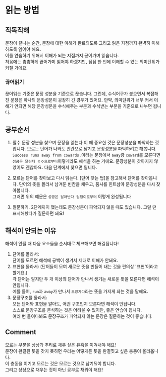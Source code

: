 # 읽는 방법
## 직독직해
문장이 끝나는 순간, 문장에 대한 이해가 완료되도록 그리고 읽은 지점까지 완벽히 이해하도록 읽어야 해요.<br>
이를 연습하기 위해서 이해가 되는 지점까지 끊어가며 읽습니다.<br>
처음에는 촘촘하게 끊어가며 읽어야 하겠지만, 점점 한 번에 이해할 수 있는 의미단위가 커질 거에요.<br>

### 끊어읽기
끊어읽는 기준은 문장 성분을 기준으로 끊습니다. 그런데, 수식어구가 붙으면서 복잡해진 문장은 하나의 문장성분이 굉장히 긴 경우가 있어요.
만약, 의미단위가 너무 커서 이해가 안되면 해당 문장성분을 수식해주는 부분과 수식받는 부분을 기준으로 나누면 됩니다.

## 공부순서
1. 필수 문장 성분을 찾으며 문장을 읽는다
  이 때 중요한 것은 문장성분을 파악하는 것입니다. 모르는 단어가 나와도 빈칸으로 남기고 문장성분을 파악하려고 해봅니다.<br>
   `Success runs away from cowards.`이라는 문장에서 `away`랑 `coward`를 모른다면 `성공은 달린다 ㅇㅇ으로부터`이렇게라도 해석을 하는 거에요.
  문장성분이 찾아지지 않았어도 괜찮아요. 다음 단계에서 찾으면 됩니다.
  
1. 모르는 단어를 찾아보고 다시 읽는다.
  [단어 찾는 법]을 참고해서 단어를 찾아봅니다. 단어의 뜻을 몰라서 남겨둔 빈칸을 채우고, 품사를 힌트삼아 문장성분을 다시 찾아봅니다.<br>
  그러면 위의 예문은 `성공은 달아난다 겁쟁이로부터` 이렇게 완성됩니다
  
1. 질문하기.
  2단계까지 했는데도 문장성분이 파악되지 않을 때도 있습니다. 그럴 땐 표시해놨다가 질문하면 돼요!<br>
  
## 해석이 안되는 이유
해석이 안될 때 다음 요소들을 순서대로 체크해보면 해결됩니다!
1. 단어를 몰라서:<br>
  단어를 모르면 해석에 공백이 생겨서 제대로 이해가 안돼요.
1. 표현을 몰라서: (단어들이 모여 새로운 뜻을 만들어 내는 것을 편의상 '표현'이라고 할게요.)<br>
  각 단어는 알지만 두 개 이상의 단어가 만나서 생기는 새로운 뜻을 모른다면 해석이 안됩니다.<br>
  예를 들어, `run`과 `away`가 만나서 `도망가다`라는 뜻을 가지게 되는 것을 말해요.
1. 문장구조를 몰라서:<br>
  모든 단어와 표현을 알아도, 어떤 구조인지 모른다면 해석이 안됩니다.<br>
  스스로 문장구조를 분석하는 것은 어려울 수 있지만, 좋은 연습이 됩니다.<br>
  여러 번 들여다봐도 문장구조가 파악되지 않는 문장은 질문하는 것이 좋습니다.
  
## Comment
모르는 부분을 상상과 추리로 채우 싶은 유혹을 이겨내야 해요!<br>
문장이 완결된 뜻을 갖지 못하면 우리는 어떻게든 뜻을 완결짓고 싶은 충동이 올라옵니다.<br>
이 충동을 이기고 모르는 것은 모르는 것으로 남겨둬야 합니다.<br>
그리고 상상으로 채우는 것이 아닌 공부로 채워야 해요!<br>
